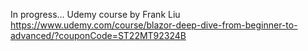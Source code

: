 In progress...
Udemy course by Frank Liu
https://www.udemy.com/course/blazor-deep-dive-from-beginner-to-advanced/?couponCode=ST22MT92324B
